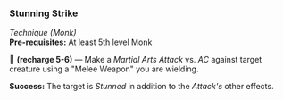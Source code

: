 ### Stunning Strike
*Technique (Monk)*  
**Pre-requisites:** At least 5th level Monk  

🔷 **(recharge 5-6)** — Make a *Martial Arts Attack* vs. *AC* against target creature using a "Melee Weapon" you are wielding.

**Success:** The target is *Stunned* in addition to the *Attack's* other effects.
